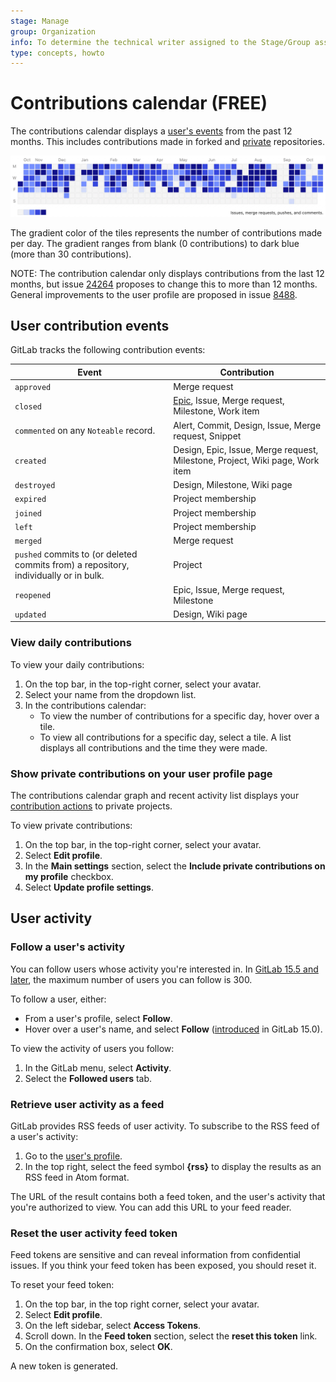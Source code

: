 ```yaml
---
stage: Manage
group: Organization
info: To determine the technical writer assigned to the Stage/Group associated with this page, see https://about.gitlab.com/handbook/product/ux/technical-writing/#assignments
type: concepts, howto
---
```


# Contributions calendar **(FREE)**

The contributions calendar displays a [user's events](#user-contribution-events) from the past 12 months.
This includes contributions made in forked and [private](#show-private-contributions-on-your-user-profile-page) repositories.

![Contributions calendar](img/contributions_calendar_v15_6.png)

The gradient color of the tiles represents the number of contributions made per day. The gradient ranges from blank (0 contributions) to dark blue (more than 30 contributions).

NOTE:
The contribution calendar only displays contributions from the last 12 months, but issue [24264](https://gitlab.com/gitlab-org/gitlab/-/issues/24264) proposes to change this to more than 12 months. General improvements to the user profile are proposed in issue [8488](https://gitlab.com/groups/gitlab-org/-/epics/8488).

## User contribution events

GitLab tracks the following contribution events:

| Event | Contribution |
| ----- | ------------ |
| `approved` | Merge request |
| `closed` | [Epic](../group/epics/index.md), Issue, Merge request, Milestone, Work item |
| `commented` on any `Noteable` record. | Alert, Commit, Design, Issue, Merge request, Snippet |
| `created` | Design, Epic, Issue, Merge request, Milestone, Project, Wiki page, Work item |
| `destroyed` | Design, Milestone, Wiki page |
| `expired` | Project membership |
| `joined` | Project membership |
| `left` | Project membership |
| `merged` | Merge request |
| `pushed` commits to (or deleted commits from) a repository, individually or in bulk. | Project |
| `reopened` | Epic, Issue, Merge request, Milestone |
| `updated` | Design, Wiki page |

### View daily contributions

To view your daily contributions:

1. On the top bar, in the top-right corner, select your avatar.
1. Select your name from the dropdown list.
1. In the contributions calendar:
   - To view the number of contributions for a specific day, hover over a tile.
   - To view all contributions for a specific day, select a tile. A list displays all contributions and the time they were made.

### Show private contributions on your user profile page

The contributions calendar graph and recent activity list displays your
[contribution actions](#user-contribution-events) to private projects.

To view private contributions:

1. On the top bar, in the top-right corner, select your avatar.
1. Select **Edit profile**.
1. In the **Main settings** section, select the **Include private contributions on my profile** checkbox.
1. Select **Update profile settings**.

## User activity

### Follow a user's activity

You can follow users whose activity you're interested in.
In [GitLab 15.5 and later](https://gitlab.com/gitlab-org/gitlab/-/issues/360755),
the maximum number of users you can follow is 300.

To follow a user, either:

- From a user's profile, select **Follow**.
- Hover over a user's name, and select **Follow** ([introduced](https://gitlab.com/gitlab-org/gitlab/-/merge_requests/76050)
  in GitLab 15.0).

To view the activity of users you follow:

1. In the GitLab menu, select **Activity**.
1. Select the **Followed users** tab.

### Retrieve user activity as a feed

GitLab provides RSS feeds of user activity. To subscribe to the
RSS feed of a user's activity:

1. Go to the [user's profile](index.md#access-your-user-profile).
1. In the top right, select the feed symbol **{rss}** to display the results as an RSS feed in Atom format.

The URL of the result contains both a feed token, and
the user's activity that you're authorized to view.
You can add this URL to your feed reader.

### Reset the user activity feed token

Feed tokens are sensitive and can reveal information from confidential issues.
If you think your feed token has been exposed, you should reset it.

To reset your feed token:

1. On the top bar, in the top right corner, select your avatar.
1. Select **Edit profile**.
1. On the left sidebar, select **Access Tokens**.
1. Scroll down. In the **Feed token** section, select the
   **reset this token** link.
1. On the confirmation box, select **OK**.

A new token is generated.
